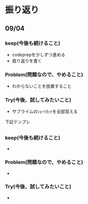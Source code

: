 # 振り返り

## 09/04

### keep(今後も続けること)

- codeprepを少しずつ進める
- 振り返りを書く

### Problem(問題なので、やめること)

- わからないことを放置すること

### Try(今後、試してみたいこと)

- サブライムのｼｮｰﾄｶｯﾄを全部覚える



下記テンプレ


## 

### keep(今後も続けること)

- 

### Problem(問題なので、やめること)

- 

### Try(今後、試してみたいこと)

- 
